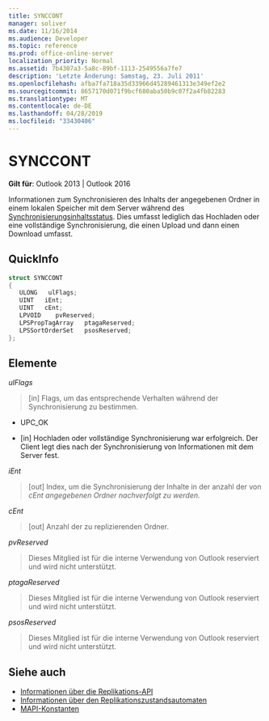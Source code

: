 ```yaml
---
title: SYNCCONT
manager: soliver
ms.date: 11/16/2014
ms.audience: Developer
ms.topic: reference
ms.prod: office-online-server
localization_priority: Normal
ms.assetid: 7b4307a3-5a8c-89bf-1113-2549556a7fe7
description: 'Letzte Änderung: Samstag, 23. Juli 2011'
ms.openlocfilehash: afba7fa718a35d33966d45289461313e349ef2e2
ms.sourcegitcommit: 8657170d071f9bcf680aba50b9c07f2a4fb82283
ms.translationtype: MT
ms.contentlocale: de-DE
ms.lasthandoff: 04/28/2019
ms.locfileid: "33430406"
---
```

# <a name="synccont"></a>SYNCCONT

**Gilt für**: Outlook 2013 | Outlook 2016 
  
Informationen zum Synchronisieren des Inhalts der angegebenen Ordner in einem lokalen Speicher mit dem Server während des [Synchronisierungsinhaltsstatus](synchronize-contents-state.md). Dies umfasst lediglich das Hochladen oder eine vollständige Synchronisierung, die einen Upload und dann einen Download umfasst.
  
## <a name="quick-info"></a>QuickInfo

```cpp
struct SYNCCONT 
{ 
   ULONG   ulFlags; 
   UINT   iEnt; 
   UINT   cEnt; 
   LPVOID    pvReserved; 
   LPSPropTagArray   ptagaReserved; 
   LPSSortOrderSet   psosReserved; 
};
```

## <a name="members"></a>Elemente

_ulFlags_
  
> [in] Flags, um das entsprechende Verhalten während der Synchronisierung zu bestimmen.
    
  - UPC_OK
    
  - [in] Hochladen oder vollständige Synchronisierung war erfolgreich. Der Client legt dies nach der Synchronisierung von Informationen mit dem Server fest.
    
_iEnt_
  
> [out] Index, um die Synchronisierung der Inhalte in der anzahl der von _cEnt angegebenen Ordner nachverfolgt zu werden._
    
_cEnt_
  
> [out] Anzahl der zu replizierenden Ordner.
    
_pvReserved_
  
> Dieses Mitglied ist für die interne Verwendung von Outlook reserviert und wird nicht unterstützt. 
    
_ptagaReserved_
  
> Dieses Mitglied ist für die interne Verwendung von Outlook reserviert und wird nicht unterstützt. 
    
_psosReserved_
  
> Dieses Mitglied ist für die interne Verwendung von Outlook reserviert und wird nicht unterstützt. 
    
## <a name="see-also"></a>Siehe auch

- [Informationen über die Replikations-API](about-the-replication-api.md)
- [Informationen über den Replikationszustandsautomaten](about-the-replication-state-machine.md)
- [MAPI-Konstanten](mapi-constants.md)

